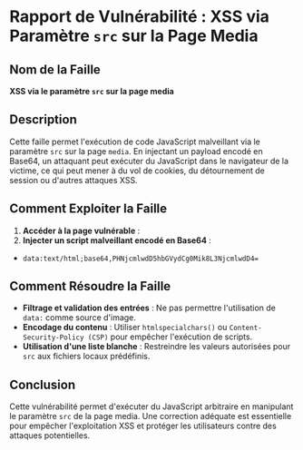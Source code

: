 # Rapport de Vulnérabilité : XSS via Paramètre `src` sur la Page Media

## Nom de la Faille

**XSS via le paramètre ********`src`******** sur la page media**

## Description

Cette faille permet l'exécution de code JavaScript malveillant via le paramètre `src` sur la page `media`. En injectant un payload encodé en Base64, un attaquant peut exécuter du JavaScript dans le navigateur de la victime, ce qui peut mener à du vol de cookies, du détournement de session ou d'autres attaques XSS.

## Comment Exploiter la Faille

1. **Accéder à la page vulnérable** :
2. **Injecter un script malveillant encodé en Base64** :
- `data:text/html;base64,PHNjcmlwdD5hbGVydCg0Mik8L3NjcmlwdD4=`

## Comment Résoudre la Faille

- **Filtrage et validation des entrées** : Ne pas permettre l'utilisation de `data:` comme source d'image.
- **Encodage du contenu** : Utiliser `htmlspecialchars()` ou `Content-Security-Policy (CSP)` pour empêcher l'exécution de scripts.
- **Utilisation d'une liste blanche** : Restreindre les valeurs autorisées pour `src` aux fichiers locaux prédéfinis.

## Conclusion

Cette vulnérabilité permet d'exécuter du JavaScript arbitraire en manipulant le paramètre `src` de la page media. Une correction adéquate est essentielle pour empêcher l'exploitation XSS et protéger les utilisateurs contre des attaques potentielles.

